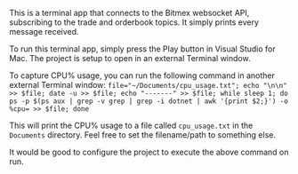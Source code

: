 ﻿This is a terminal app that connects to the Bitmex websocket API, subscribing to the trade and orderbook topics.
It simply prints every message received.

To run this terminal app, simply press the Play button in Visual Studio for Mac.
The project is setup to open in an external Terminal window.

To capture CPU% usage, you can run the following command in another external Terminal window:
`file="~/Documents/cpu_usage.txt"; echo "\n\n" >> $file; date -u >> $file; echo "-------" >> $file; while sleep 1; do ps -p $(ps aux | grep -v grep | grep -i dotnet | awk '{print $2;}') -o %cpu= >> $file; done`

This will print the CPU% usage to a file called `cpu_usage.txt` in the `Documents` directory.
Feel free to set the filename/path to something else.

It would be good to configure the project to execute the above command on run.
